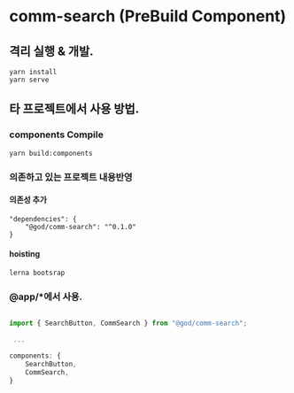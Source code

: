 # comm-search (PreBuild Component)


## 격리 실행 & 개발.
```
yarn install
yarn serve
```

## 타 프로젝트에서 사용 방법.

### components Compile
```
yarn build:components
```
### 의존하고 있는 프로젝트 내용반영

#### 의존성 추가
```
"dependencies": {
    "@god/comm-search": "^0.1.0"
}
```

#### hoisting
```
lerna bootsrap
```

### @app/*에서 사용.
```typescript

import { SearchButton, CommSearch } from "@god/comm-search";
 
 ...

components: {
    SearchButton,
    CommSearch,
}
```


